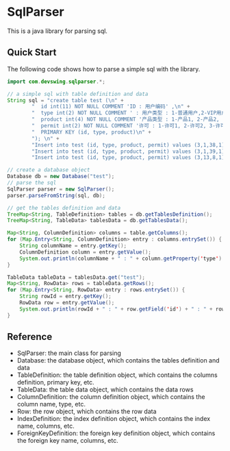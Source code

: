 # SqlParser

This is a java library for parsing sql.

## Quick Start

The following code shows how to parse a simple sql with the library.

```java
import com.devswing.sqlparser.*;

// a simple sql with table definition and data
String sql = "create table test (\n" +
        "  id int(11) NOT NULL COMMENT 'ID : 用户编码' ,\n" +
        "  type int(2) NOT NULL COMMENT ' : 用户类型 : 1-普通用户,2-VIP用户, 3-SVIP',\n" +
        "  product int(4) NOT NULL COMMENT '产品类型 : 1-产品1, 2-产品2, 3-产品3',\n" +
        "  permit int(2) NOT NULL COMMENT '许可 : 1-许可1, 2-许可2, 3-许可3',\n" +
        "  PRIMARY KEY (id, type, product)\n" +
        "); \n" +
        "Insert into test (id, type, product, permit) values (3,1,38,1);\n" +
        "Insert into test (id, type, product, permit) values (3,1,39,1);\n" +
        "Insert into test (id, type, product, permit) values (3,13,8,1);\n";

// create a database object
Database db = new Database("test");
// parse the sql
SqlParser parser = new SqlParser();
parser.parseFromString(sql, db);

// get the tables definition and data
TreeMap<String, TableDefinition> tables = db.getTablesDefinition();
TreeMap<String, TableData> tablesData = db.getTablesData();

Map<String, ColumnDefinition> columns = table.getColumns();
for (Map.Entry<String, ColumnDefinition> entry : columns.entrySet()) {
    String columnName = entry.getKey();
    ColumnDefinition column = entry.getValue();
    System.out.println(columnName + " : " + column.getProperty('type') + " : " + column.getProperty('comment'));
}

TableData tableData = tablesData.get("test");
Map<String, RowData> rows = tableData.getRows();
for (Map.Entry<String, RowData> entry : rows.entrySet()) {
    String rowId = entry.getKey();
    RowData row = entry.getValue();
    System.out.println(rowId + " : " + row.getField('id') + " : " + row.getField('type'));
}
```

## Reference

* SqlParser: the main class for parsing
* Database: the database object, which contains the tables definition and data
* TableDefinition: the table definition object, which contains the columns definition, primary key, etc.
* TableData: the table data object, which contains the data rows
* ColumnDefinition: the column definition object, which contains the column name, type, etc.
* Row: the row object, which contains the row data
* IndexDefinition: the index definition object, which contains the index name, columns, etc.
* ForeignKeyDefinition: the foreign key definition object, which contains the foreign key name, columns, etc.

